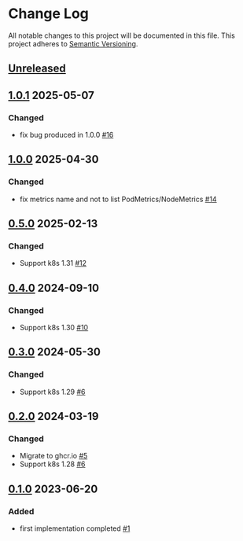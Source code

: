 # Change Log

All notable changes to this project will be documented in this file.
This project adheres to [Semantic Versioning](http://semver.org/).

## [Unreleased]

## [1.0.1] 2025-05-07

### Changed

- fix bug produced in 1.0.0 [#16](https://github.com/cybozu-go/zombie-detector/pull/16)

## [1.0.0] 2025-04-30

### Changed

- fix metrics name and not to list PodMetrics/NodeMetrics [#14](https://github.com/cybozu-go/zombie-detector/pull/14)

## [0.5.0] 2025-02-13

### Changed

- Support k8s 1.31 [#12](https://github.com/cybozu-go/zombie-detector/pull/12)

## [0.4.0] 2024-09-10

### Changed

- Support k8s 1.30 [#10](https://github.com/cybozu-go/zombie-detector/pull/10)

## [0.3.0] 2024-05-30

### Changed

- Support k8s 1.29 [#6](https://github.com/cybozu-go/zombie-detector/pull/8)

## [0.2.0] 2024-03-19

### Changed

- Migrate to ghcr.io [#5](https://github.com/cybozu-go/zombie-detector/pull/5)
- Support k8s 1.28 [#6](https://github.com/cybozu-go/zombie-detector/pull/6)

## [0.1.0] 2023-06-20

### Added

- first implementation completed [#1](https://github.com/cybozu-go/zombie-detector/pull/1)

[Unreleased]: https://github.com/cybozu-go/zombie-detector/compare/v1.0.1...HEAD
[1.0.1]: https://github.com/cybozu-go/zombie-detector/compare/v1.0.0...v1.0.1
[1.0.0]: https://github.com/cybozu-go/zombie-detector/compare/v0.5.0...v1.0.0
[0.5.0]: https://github.com/cybozu-go/zombie-detector/compare/v0.4.0...v0.5.0
[0.4.0]: https://github.com/cybozu-go/zombie-detector/compare/v0.3.0...v0.4.0
[0.3.0]: https://github.com/cybozu-go/zombie-detector/compare/v0.2.0...v0.3.0
[0.2.0]: https://github.com/cybozu-go/zombie-detector/compare/v0.1.0...v0.2.0
[0.1.0]: https://github.com/cybozu-go/zombie-detector/compare/6d8c07c2507ed029b844e371de8faad79ad18ab9...v0.1.0
